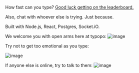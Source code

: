 How fast can you type? [Good luck getting on the leaderboard.](http://typopo.herokuapp.com/)

Also, chat with whoever else is trying. Just because.

Built with Node.js, React, Postgres, Socket.iO.

We welcome you with open arms here at typopo:
![image](https://user-images.githubusercontent.com/75636743/115067307-b5712c80-9ebe-11eb-93bd-940ad92b0a0a.png)

Try not to get too emotional as you type:

![image](https://user-images.githubusercontent.com/75636743/115067595-257fb280-9ebf-11eb-9a27-cc20d260f111.png)

If anyone else is online, try to talk to them:
![image](https://user-images.githubusercontent.com/75636743/115067870-7c858780-9ebf-11eb-90c2-c1e02cecb195.png)
